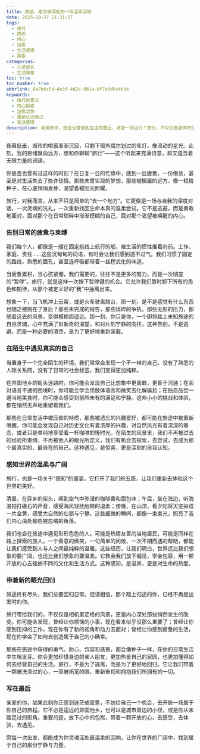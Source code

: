 ```yaml
---
title: 旅途，是灵魂深处的一场温柔回响
date: 2025-10-27 21:31:17
tags:
  - 旅行
  - 成长
  - 内心
  - 治愈
  - 生活感悟
  - 探索
categories:
  - 心灵成长
  - 生活随笔
toc: true
toc_number: true
abbrlink: 8a7b6c5d-4e3f-4d2c-9b1a-0f7e6d5c4b3a
keywords:
  - 旅行的意义
  - 内心探索
  - 治愈之旅
  - 重新认识自己
  - 生活感悟
description: 亲爱的你，是否也曾感到生活的重压，渴望一场远行？旅行，不仅仅是身体的位移，更是灵魂深处的一场温柔回响。它让我们暂时放下日常的疲惫与束缚，在陌生的风景中遇见真实的自己，感知世界的广阔与温柔，最终带着全新的眼光，重新拥抱生活。这趟旅程，无关乎目的地，只关乎你我内心的蜕变与成长。
---
```


夜幕低垂，城市的喧嚣渐渐沉寂，只剩下窗外偶尔划过的车灯，像流动的星光。此刻，我的思绪飘向远方，想和你聊聊“旅行”——这个听起来充满诗意，却又蕴含着无限力量的词语。

你是否也曾有过这样的时刻？在日复一日的忙碌中，感到一丝疲惫，一份倦怠，甚至是对生活失去了些许热情。那些未曾实现的梦想，那些被搁置的远方，像一粒粒种子，在心底悄悄发芽，渴望着被阳光照耀。

旅行，对我而言，从来不只是简单的“去一个地方”。它更像是一场与自我的深度对话，一次灵魂的洗礼，一次重新找回生命本真的温柔尝试。它不是逃避，而是勇敢地面对，面对那个在日常琐碎中渐渐模糊的自己，面对那个渴望被唤醒的内心。

### 告别日常的疲惫与束缚

我们每个人，都像是一艘在固定航线上航行的船，被生活的惯性推着向前。工作、家庭、责任……这些沉甸甸的词语，有时会让我们感到透不过气。我们习惯了固定的路线，熟悉的面孔，甚至连呼吸都带着一丝程式化的味道。

当疲惫累积，当心弦紧绷，我们需要的，往往不是更多的努力，而是一次彻底的“暂停”。旅行，就是这样一次按下暂停键的机会。它允许我们暂时卸下所有的角色和期待，从那个被定义好的“我”中抽离出来。

想象一下，当飞机冲上云霄，或是火车驶离站台，那一刻，是不是感觉有什么东西也随之被抛在了身后？那些未完成的报告，那些琐碎的争执，那些无形的压力，都随着远去的风景，变得模糊而遥远。那一刻，你只是你，一个即将踏上未知旅途的自由灵魂，心中充满了对新奇的渴望，和对片刻宁静的向往。这种告别，不是逃避，而是一种必要的清空，是为了更好地重新装载。

### 在陌生中遇见真实的自己

当置身于一个完全陌生的环境，我们常常会发现一个不一样的自己。没有了熟悉的人际关系网，没有了日常的社会标签，我们变得更加纯粹。

在异国他乡的街头迷路时，你可能会发现自己比想象中更勇敢，更善于沟通；在面对语言不通的困境时，你可能会学会用肢体语言和微笑去化解尴尬；在独自品尝一道当地美食时，你可能会感受到前所未有的满足和宁静。这些小小的挑战和体验，都在悄然无声地重塑着我们。

那些在日常生活中被压抑的特质，那些被遗忘的兴趣爱好，都可能在旅途中被重新唤醒。你可能会发现自己对历史文化有着浓厚的兴趣，对自然风光有着深深的眷恋，或者只是单纯地享受着一杯咖啡的慢时光。在陌生的风景里，我们不再被过去的经验所束缚，不再被他人的眼光所定义，我们有机会去探索，去尝试，去成为那个最真实的、最自在的自己。这种遇见，是惊喜，更是深刻的自我认知。

### 感知世界的温柔与广阔

旅行，也是一场关于“感知”的盛宴。它打开了我们的五感，让我们重新去体验这个世界的美好。

清晨，在异乡的街头，闻到空气中弥漫的咖啡香和面包味；午后，坐在海边，听海浪拍打礁石的声音，感受海风轻抚脸颊的温柔；傍晚，在山顶，看夕阳将天空染成一片金黄，感受大自然的壮丽与宁静。这些细微的瞬间，都像一束束光，照亮了我们内心深处那些被忽略的角落。

我们也会在旅途中遇见形形色色的人。可能是热情友善的当地居民，可能是同样在路上探索的旅人。一个善意的微笑，一句简单的问候，一次不期而遇的帮助，都能让我们感受到人与人之间最纯粹的温暖。这些经历，让我们明白，世界远比我们想象的要广阔，也远比我们想象的要温柔。它教会我们放下偏见，学会包容，用一颗开放的心去接纳不同的文化和生活方式。这种感知，是滋养，更是对生命的热爱。

### 带着新的眼光回归

旅途终有尽头，我们总要回归日常。但请相信，那个踏上归途的你，已经不再是出发时的你。

旅行带给我们的，不仅仅是相机里定格的风景，更是内心深处那些悄然发生的改变。你可能会发现，曾经让你烦恼的小事，现在看来似乎没那么重要了；曾经让你感到压抑的工作，现在你有了新的视角和动力去面对；曾经让你感到疲惫的生活，现在你学会了如何去创造属于自己的小确幸。

那些在旅途中获得的勇气、耐心、包容和感恩，都会像种子一样，在你的日常生活中生根发芽。你会更加珍惜身边的亲人朋友，更加热爱自己的家园，也更加懂得如何去经营自己的生活。旅行，不是为了逃离，而是为了更好地回归。它让我们带着一颗被洗涤过的心，一双被拓宽的眼，重新审视和拥抱我们所拥有的一切。

### 写在最后

亲爱的你，如果此刻你正感到迷茫或疲惫，不妨给自己一个机会，去开启一场属于你自己的旅程。它不必是遥远的异国他乡，也可以是城市周边的小径，或是你从未踏足过的街角。重要的是，放下心中的包袱，带着一颗开放的心，去感受，去体验，去遇见。

愿每一次出发，都能成为你灵魂深处最温柔的回响，让你在世界的广阔中，找到属于自己的那份宁静与力量。
